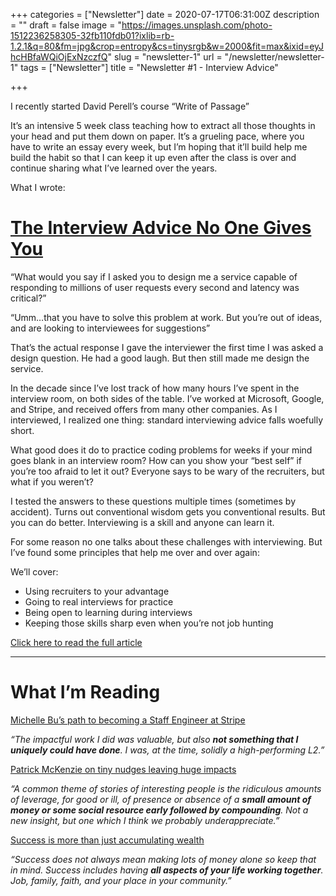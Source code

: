 +++
categories = ["Newsletter"]
date = 2020-07-17T06:31:00Z
description = ""
draft = false
image = "https://images.unsplash.com/photo-1512236258305-32fb110fdb01?ixlib=rb-1.2.1&q=80&fm=jpg&crop=entropy&cs=tinysrgb&w=2000&fit=max&ixid=eyJhcHBfaWQiOjExNzczfQ"
slug = "newsletter-1"
url = "/newsletter/newsletter-1"
tags = ["Newsletter"]
title = "Newsletter #1 - Interview Advice"

+++


I recently started David Perell’s course “Write of Passage”

It’s an intensive 5 week class teaching how to extract all those thoughts in your head and put them down on paper. It’s a grueling pace, where you have to write an essay every week, but I’m hoping that it’ll build help me build the habit so that I can keep it up even after the class is over and continue sharing what I’ve learned over the years.

What I wrote:

# **[The Interview Advice No One Gives You](/blog/the-interview-advice-no-one-gives-you/)**

“What would you say if I asked you to design me a service capable of responding to millions of user requests every second and latency was critical?”

“Umm…that you have to solve this problem at work. But you’re out of ideas, and are looking to interviewees for suggestions”

That’s the actual response I gave the interviewer the first time I was asked a design question. He had a good laugh. But then still made me design the service.

In the decade since I’ve lost track of how many hours I’ve spent in the interview room, on both sides of the table. I’ve worked at Microsoft, Google, and Stripe, and received offers from many other companies. As I interviewed, I realized one thing: standard interviewing advice falls woefully short.

What good does it do to practice coding problems for weeks if your mind goes blank in an interview room? How can you show your “best self” if you’re too afraid to let it out? Everyone says to be wary of the recruiters, but what if you weren’t?

I tested the answers to these questions multiple times (sometimes by accident). Turns out conventional wisdom gets you conventional results. But you can do better. Interviewing is a skill and anyone can learn it.

For some reason no one talks about these challenges with interviewing. But I’ve found some principles that help me over and over again:

We’ll cover:

* Using recruiters to your advantage
* Going to real interviews for practice
* Being open to learning during interviews
* Keeping those skills sharp even when you’re not job hunting

[Click here to read the full article](https://zainrizvi.io/blog/the-interview-advice-no-one-gives-you/)

---

# ****What I’m Reading****

[Michelle Bu’s path to becoming a Staff Engineer at Stripe](https://staffeng.com/stories/michelle-bu)

_“The impactful work I did was valuable, but also **not something that I uniquely could have done**. I was, at the time, solidly a high-performing L2.”_

[Patrick McKenzie on tiny nudges leaving huge impacts](https://twitter.com/patio11/status/1281423121564659712)

_“A common theme of stories of interesting people is the ridiculous amounts of leverage, for good or ill, of presence or absence of a **small amount of money or some social resource early followed by compounding**. Not a new insight, but one which I think we probably underappreciate.”_

[Success is more than just accumulating wealth](https://medium.com/thrive-global/the-importance-of-being-in-service-to-others-for-your-own-success-c1d7f5711b21)

_“Success does not always mean making lots of money alone so keep that in mind. Success includes having **all aspects of your life working together**. Job, family, faith, and your place in your community.”_

